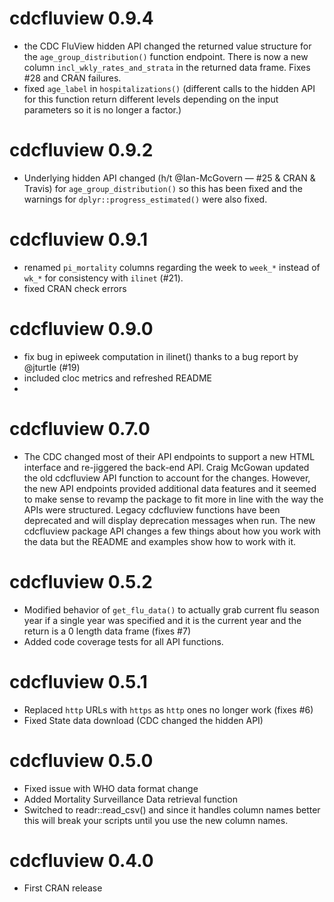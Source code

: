 # cdcfluview 0.9.4
- the CDC FluView hidden API changed the returned value structure for the
  `age_group_distribution()` function endpoint. There is now a new column
  `incl_wkly_rates_and_strata` in the returned data frame. Fixes #28 and
  CRAN failures.
- fixed `age_label` in `hospitalizations()` (different calls to 
  the hidden API for this function return different levels depending
  on the input parameters so it is no longer a factor.)

# cdcfluview 0.9.2

- Underlying hidden API changed (h/t @Ian-McGovern — #25 & CRAN & Travis) for `age_group_distribution()` so
  this has been fixed and the warnings for `dplyr::progress_estimated()` were also fixed.

# cdcfluview 0.9.1

- renamed `pi_mortality` columns regarding the week to `week_*` instead of `wk_*`
  for consistency with `ilinet` (#21).
- fixed CRAN check errors

# cdcfluview 0.9.0

- fix bug in epiweek computation in ilinet() thanks to a bug report by @jturtle (#19)
- included cloc metrics and refreshed README
- 

# cdcfluview 0.7.0

* The CDC changed most of their API endpoints to support a new HTML interface and 
  re-jiggered the back-end API. Craig McGowan updated the old cdcfluview API function
  to account for the changes. However, the new API endpoints provided additional
  data features and it seemed to make sense to revamp the package to fit more in line
  with the way the APIs were structured. Legacy cdcfluview functions have been deprecated
  and will display deprecation messages when run. The new cdcfluview package API
  changes a few things about how you work with the data but the README and examples
  show how to work with it. 

# cdcfluview 0.5.2

* Modified behavior of `get_flu_data()` to actually grab current flu season
  year if a single year was specified and it is the current year and the
  return is a 0 length data frame (fixes #7)
* Added code coverage tests for all API functions.
  
# cdcfluview 0.5.1

* Replaced `http` URLs with `https` as `http` ones no longer work (fixes #6)
* Fixed State data download (CDC changed the hidden API)

# cdcfluview 0.5.0

* Fixed issue with WHO data format change
* Added Mortality Surveillance Data retrieval function
* Switched to readr::read_csv() and since it handles column names
  better this will break your scripts until you use the new
  column names.

# cdcfluview 0.4.0

* First CRAN release

